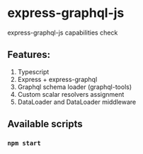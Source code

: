 # express-graphql-js
express-graphql-js capabilities check

## Features:
1) Typescript
2) Express + express-graphql
3) Graphql schema loader (graphql-tools)
4) Custom scalar resolvers assignment
5) DataLoader and DataLoader middleware

## Available scripts

### `npm start`
